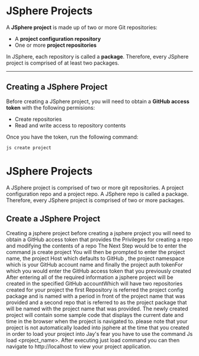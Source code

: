 # JSphere Projects

A **JSphere project** is made up of two or more Git repositories:  
- A **project configuration repository**  
- One or more **project repositories**  

In JSphere, each repository is called a **package**. Therefore, every JSphere project is comprised of at least two packages.

---

## Creating a JSphere Project

Before creating a JSphere project, you will need to obtain a **GitHub access token** with the following permisions:  
- Create repositories  
- Read and write access to repository contents

Once you have the token, run the following command:

```
js create project
```


# JSphere Projects
A JSphere project is comprised of two or more git repositories. A project configuration repo and a project repo. A JSphere repo is called a package. Therefore, every JSphere project is comprised of two or more packages.

## Create a JSphere Project
Creating a jsphere project
 before creating a jsphere project you will need to obtain a GitHub access token that provides the Privileges for creating a repo and modifying the contents of a repo
 The Next Step would be to enter the command js  create project
You will then be prompted to enter the project name, the project Host which defaults to GitHub , the project  namespace which is your GitHub account name and finally the project auth tokenFor which you would enter the GitHub access token that you previously created
After entering all of the required information a jsphere project will be created in the specified GitHub accountWhich will have two repositories created for your project the first Repository is referred the project config package  and is named with a period in front of the project name that was provided and a second repo that is referred to as the project package that will be named with the project name that was provided. The newly created project will contain some sample code that displays the current date and time in the browser when the project is navigated to.
 please note that your project is not automatically loaded into jsphere at the time that you created in order to load your project into Jay's fear you have to use the command Js load <project_name>. After executing just load command you can then navigate to http://localhost  to view  your project application. 

